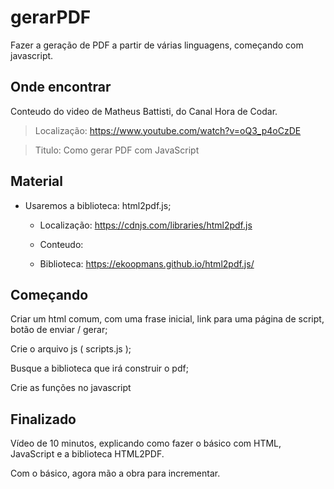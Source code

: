 # gerarPDF

Fazer a geração de PDF a partir de várias linguagens, começando com javascript. 

## Onde encontrar

Conteudo do video de Matheus Battisti, do Canal Hora de Codar.

> Localização: https://www.youtube.com/watch?v=oQ3_p4oCzDE

> Titulo: 
Como gerar PDF com JavaScript

## Material

* Usaremos a biblioteca: html2pdf.js;
  * Localização: https://cdnjs.com/libraries/html2pdf.js
  
  * Conteudo: 
  <script src="https://cdnjs.cloudflare.com/ajax/libs/html2pdf.js/0.10.1/html2pdf.bundle.min.js" integrity="sha512-GsLlZN/3F2ErC5ifS5QtgpiJtWd43JWSuIgh7mbzZ8zBps+dvLusV+eNQATqgA/HdeKFVgA5v3S/cIrLF7QnIg==" crossorigin="anonymous" referrerpolicy="no-referrer"></script>
  
  * Biblioteca:
  https://ekoopmans.github.io/html2pdf.js/
  
  
 
 

## Começando

Criar um html comum, com  uma frase inicial, link para uma página de script, botão de enviar / gerar; 

Crie o arquivo js ( scripts.js );

Busque a biblioteca que irá construir o pdf;

Crie as funções no javascript

## Finalizado

Vídeo de 10 minutos, explicando como fazer o básico com HTML, JavaScript e a biblioteca HTML2PDF. 

Com o básico, agora mão a obra para incrementar.





